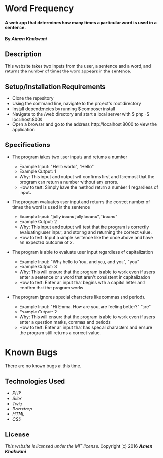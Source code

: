 # Word Frequency

#### A web app that determines how many times a particular word is used in a sentence.

#### By _**Aimen Khakwani**_

## Description

This website takes two inputs from the user, a sentence and a word, and returns the number of times the word appears in the sentence.

## Setup/Installation Requirements

* Clone the repository
* Using the command line, navigate to the project's root directory
* Install dependencies by running $ composer install
* Navigate to the /web directory and start a local server with $ php -S localhost:8000
* Open a browser and go to the address http://localhost:8000 to view the application

## Specifications

* The program takes two user inputs and returns a number
    * Example Input: "Hello world", "Hello"
    * Example Output: 1
    * Why: This input and output will confirms first and foremost that the program can return a number without any errors.
    * How to test: Simply have the method return a number 1 regardless of input.

* The program evaluates user input and returns the correct number of times the word is used in the sentence
    * Example Input: "jelly beans jelly beans", "beans"
    * Example Output: 2
    * Why: This input and output will test that the program is correctly evaluating user input, and storing and returning the correct value.
    * How to test: Input a simple sentence like the once above and have an expected outcome of 2.

* The program is able to evaluate user input regardless of capitalization
    * Example Input: "Why hello to You, and you, and you", "you"
    * Example Output: 3
    * Why: This will ensure that the program is able to work even if users enter a sentence or a word that aren't consistent in capitalization
    * How to test: Enter an input that begins with a capitol letter and confirm that the program works.

* The program ignores special characters like commas and periods.
    * Example Input: "Hi Emma. How are you, are feeling better?" "are"
    * Example Output: 2
    * Why: This will ensure that the program is able to work even if users enter a question marks, commas and periods
    * How to test: Enter an input that has special characters and ensure the program still returns a correct value.

# Known Bugs

There are no known bugs at this time.

## Technologies Used

* _PHP_
* _Silex_
* _Twig_
* _Bootstrap_
* _HTML_
* _CSS_

## License

*This website is licensed under the MIT license.*
Copyright (c) 2016  **_Aimen Khakwani_**
